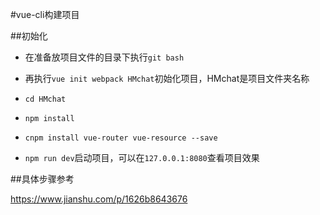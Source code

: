 #vue-cli构建项目

##初始化

* 在准备放项目文件的目录下执行`git bash`

* 再执行`vue init webpack HMchat`初始化项目，HMchat是项目文件夹名称

* `cd HMchat`

* `npm install`

* `cnpm install vue-router vue-resource --save`

* `npm run dev`启动项目，可以在`127.0.0.1:8080`查看项目效果

##具体步骤参考

https://www.jianshu.com/p/1626b8643676
